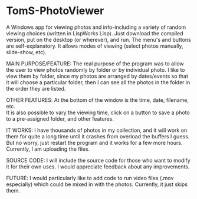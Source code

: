 # TomS-PhotoViewer
A Windows app for viewing photos and info-including a variety of random viewing choices (written in LispWorks Lisp).
Just download the compiled version, put on the desktop (or wherever), and run.  The menu's and buttons are self-explanatory. It allows modes of viewing (select photos manually, slide-show, etc). 

MAIN PURPOSE/FEATURE: The real purpose of the program was to allow the user to view photos randomly by folder or by individual photo.  I like to view them by folder, since my photos are arranged by dates/events so that it will choose a particular folder, then I can see all the photos in the folder in the order they are listed. 

OTHER FEATURES: At the bottom of the window is the time, date, filename, etc.  
It is also possible to vary the viewing time, click on a button to save a photo to a pre-assigned folder, and other features. 

IT WORKS: I have thousands of photos in my collection, and it will work on them for quite a long time until it crashes from overload the buffers I guess.  But no worry, just restart the program and it works for a few more hours. Currently, I am uploading the files.

SOURCE CODE: I will include the source code for those who want to modify it for their own uses.  I would appreciate feedback about any improvements.  

FUTURE: I would particularly like to add code to run video files (.mov especially) which could be mixed in with the photos.  Currently, it just skips them.
